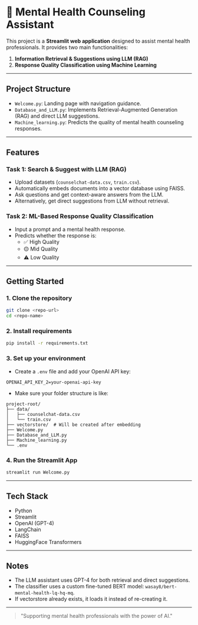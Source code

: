 # 🧠 Mental Health Counseling Assistant

This project is a **Streamlit web application** designed to assist mental health professionals. It provides two main functionalities:

1. **Information Retrieval & Suggestions using LLM (RAG)**
2. **Response Quality Classification using Machine Learning**

---

## Project Structure

- `Welcome.py`: Landing page with navigation guidance.
- `Database_and_LLM.py`: Implements Retrieval-Augmented Generation (RAG) and direct LLM suggestions.
- `Machine_learning.py`: Predicts the quality of mental health counseling responses.

---

## Features

### Task 1: Search & Suggest with LLM (RAG)

- Upload datasets (`counselchat-data.csv`, `train.csv`).
- Automatically embeds documents into a vector database using FAISS.
- Ask questions and get context-aware answers from the LLM.
- Alternatively, get direct suggestions from LLM without retrieval.

### Task 2: ML-Based Response Quality Classification

- Input a prompt and a mental health response.
- Predicts whether the response is:
  - ✅ High Quality
  - 🟡 Mid Quality
  - ⚠️ Low Quality

---

## Getting Started

### 1. **Clone the repository**

```bash
git clone <repo-url>
cd <repo-name>
```

### 2. **Install requirements**

```bash
pip install -r requirements.txt
```

### 3. **Set up your environment**

- Create a `.env` file and add your OpenAI API key:

```
OPENAI_API_KEY_2=your-openai-api-key
```

- Make sure your folder structure is like:

```
project-root/
├── data/
│   ├── counselchat-data.csv
│   └── train.csv
├── vectorstore/  # Will be created after embedding
├── Welcome.py
├── Database_and_LLM.py
├── Machine_learning.py
└── .env
```

### 4. **Run the Streamlit App**

```bash
streamlit run Welcome.py
```

---

## Tech Stack

- Python
- Streamlit
- OpenAI (GPT-4)
- LangChain
- FAISS
- HuggingFace Transformers

---

## Notes

- The LLM assistant uses GPT-4 for both retrieval and direct suggestions.
- The classifier uses a custom fine-tuned BERT model: `wasay8/bert-mental-health-lq-hq-mq`.
- If vectorstore already exists, it loads it instead of re-creating it.

---


> "Supporting mental health professionals with the power of AI."

